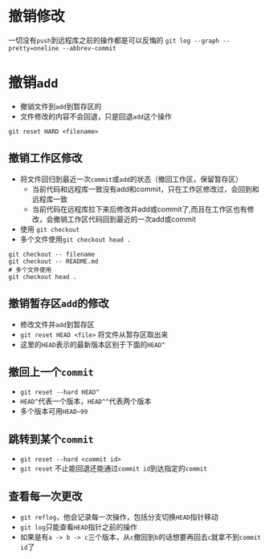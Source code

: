 # 撤销修改
一切没有`push`到远程库之前的操作都是可以反悔的
 `git log --graph --pretty=oneline --abbrev-commit`
# 撤销`add`
* 撤销文件到`add`到暂存区的
* 文件修改的内容不会回退，只是回退`add`这个操作
```
git reset HARD <filename>
```

<!-- ## 撤销工作区和暂存区修改
```
git reset --hard 只撤销了工作区
``` -->

## 撤销工作区修改
* 将文件回归到最近一次`commit`或`add`的状态（撤回工作区，保留暂存区）
   * 当前代码和远程库一致没有add和commit，只在工作区修改过，会回到和远程库一致
   * 当前代码在远程库拉下来后修改并add或commit了,而且在工作区也有修改，会撤销工作区代码回到最近的一次add或commit
* 使用 `git checkout`
* 多个文件使用`git checkout head .`
```
git checkout -- filename
git checkout -- README.md
# 多个文件使用
git checkout head .
```

## 撤销暂存区`add`的修改
* 修改文件并`add`到暂存区
* `git reset HEAD <file>` 将文件从暂存区取出来
* 这里的`HEAD`表示的最新版本区别于下面的`HEAD^`

## 撤回上一个`commit`
* `git reset --hard HEAD^`
* `HEAD^`代表一个版本，`HEAD^^`代表两个版本
* 多个版本可用`HEAD~99`

## 跳转到某个`commit`
* `git reset --hard <commit id>`
* `git reset` 不止能回退还能通过`commit id`到达指定的`commit`

## 查看每一次更改
* `git reflog`，他会记录每一次操作，包括分支切换`HEAD`指针移动
* `git log`只能查看`HEAD`指针之前的操作
* 如果是有`a -> b -> c`三个版本，从`c`撤回到`b`的话想要再回去`c`就拿不到`commit id`了